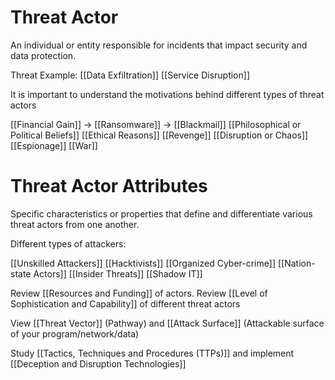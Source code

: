 # Threat Actor

An individual or entity responsible for incidents that impact security and data protection.

Threat Example:
[[Data Exfiltration]]
[[Service Disruption]]

It is important to understand the motivations behind different types of threat actors

[[Financial Gain]] -> [[Ransomware]] -> [[Blackmail]]
[[Philosophical or Political Beliefs]]
[[Ethical Reasons]]
[[Revenge]]
[[Disruption or Chaos]]
[[Espionage]]
[[War]]

# Threat Actor Attributes

Specific characteristics or properties that define and differentiate various threat actors from one another.

Different types of attackers:

[[Unskilled Attackers]]
[[Hacktivists]]
[[Organized Cyber-crime]]
[[Nation-state Actors]]
[[Insider Threats]]
[[Shadow IT]]

Review [[Resources and Funding]] of actors.
Review [[Level of Sophistication and Capability]] of different threat actors

View [[Threat Vector]] (Pathway) and [[Attack Surface]] (Attackable surface of your program/network/data)

Study [[Tactics, Techniques and Procedures (TTPs)]] and implement [[Deception and Disruption Technologies]]